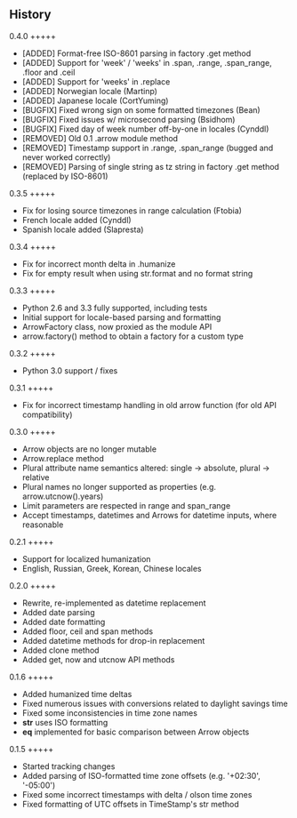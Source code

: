 History
-------

0.4.0
+++++

- [ADDED] Format-free ISO-8601 parsing in factory .get method
- [ADDED] Support for 'week' / 'weeks' in .span, .range, .span_range, .floor and .ceil
- [ADDED] Support for 'weeks' in .replace
- [ADDED] Norwegian locale (Martinp)
- [ADDED] Japanese locale (CortYuming)
- [BUGFIX] Fixed wrong sign on some formatted timezones (Bean)
- [BUGFIX] Fixed issues w/ microsecond parsing (Bsidhom)
- [BUGFIX] Fixed day of week number off-by-one in locales (Cynddl)
- [REMOVED] Old 0.1 .arrow module method
- [REMOVED] Timestamp support in .range, .span_range (bugged and never worked correctly) 
- [REMOVED] Parsing of single string as tz string in factory .get method (replaced by ISO-8601) 

0.3.5
+++++

- Fix for losing source timezones in range calculation (Ftobia)
- French locale added (Cynddl)
- Spanish locale added (Slapresta)
 
0.3.4
+++++

- Fix for incorrect month delta in .humanize
- Fix for empty result when using str.format and no format string

0.3.3
+++++

- Python 2.6 and 3.3 fully supported, including tests
- Initial support for locale-based parsing and formatting
- ArrowFactory class, now proxied as the module API
- arrow.factory() method to obtain a factory for a custom type

0.3.2
+++++

- Python 3.0 support / fixes

0.3.1
+++++

- Fix for incorrect timestamp handling in old arrow function (for old API compatibility)

0.3.0
+++++

- Arrow objects are no longer mutable
- Arrow.replace method
- Plural attribute name semantics altered: single -> absolute, plural -> relative
- Plural names no longer supported as properties (e.g. arrow.utcnow().years)
- Limit parameters are respected in range and span_range
- Accept timestamps, datetimes and Arrows for datetime inputs, where reasonable

0.2.1
+++++

- Support for localized humanization
- English, Russian, Greek, Korean, Chinese locales

0.2.0
+++++

- Rewrite, re-implemented as datetime replacement
- Added date parsing
- Added date formatting
- Added floor, ceil and span methods
- Added datetime methods for drop-in replacement
- Added clone method
- Added get, now and utcnow API methods

0.1.6
+++++

- Added humanized time deltas
- Fixed numerous issues with conversions related to daylight savings time
- Fixed some inconsistencies in time zone names
- __str__ uses ISO formatting
- __eq__ implemented for basic comparison between Arrow objects

0.1.5
+++++

- Started tracking changes
- Added parsing of ISO-formatted time zone offsets (e.g. '+02:30', '-05:00')
- Fixed some incorrect timestamps with delta / olson time zones
- Fixed formatting of UTC offsets in TimeStamp's str method

